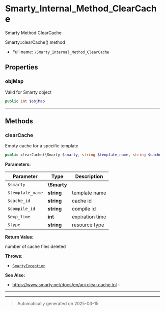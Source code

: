 
# Smarty_Internal_Method_ClearCache

Smarty Method ClearCache

Smarty::clearCache() method

* Full name: `\Smarty_Internal_Method_ClearCache`



## Properties


### objMap

Valid for Smarty object

```php
public int $objMap
```






***

## Methods


### clearCache

Empty cache for a specific template

```php
public clearCache(\Smarty $smarty, string $template_name, string $cache_id = null, string $compile_id = null, int $exp_time = null, string $type = null): int
```








**Parameters:**

| Parameter | Type | Description |
|-----------|------|-------------|
| `$smarty` | **\Smarty** |  |
| `$template_name` | **string** | template name |
| `$cache_id` | **string** | cache id |
| `$compile_id` | **string** | compile id |
| `$exp_time` | **int** | expiration time |
| `$type` | **string** | resource type |


**Return Value:**

number of cache files deleted



**Throws:**

- [`SmartyException`](./SmartyException.md)



**See Also:**

* https://www.smarty.net/docs/en/api.clear.cache.tpl - 

***


***
> Automatically generated on 2025-03-15
